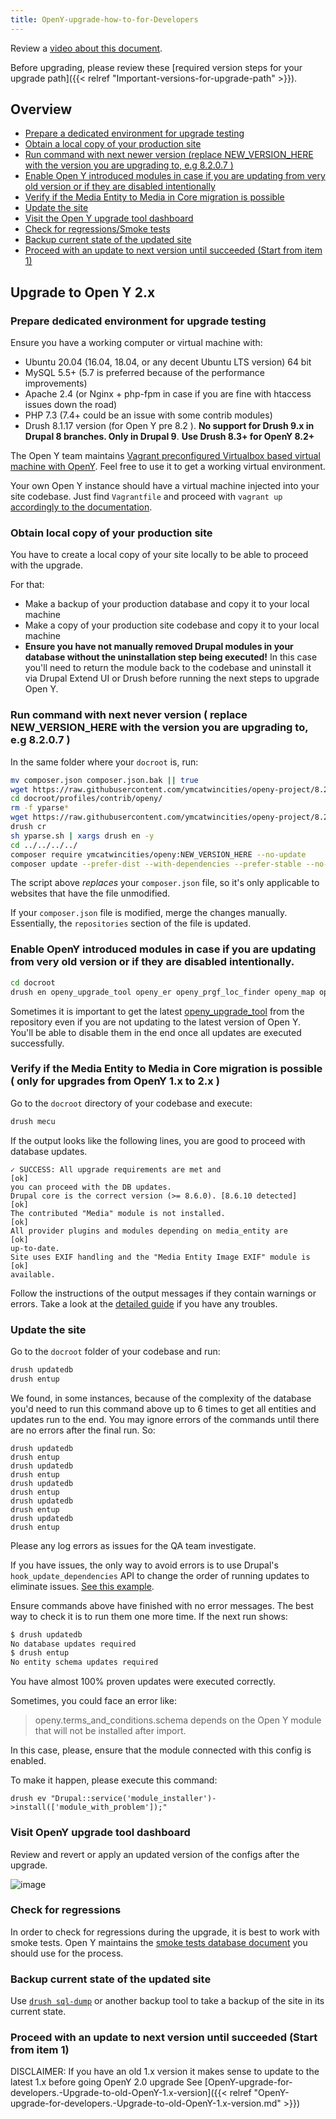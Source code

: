 ```yaml
---
title: OpenY-upgrade-how-to-for-Developers
---
```


Review a [video about this document](https://youtu.be/RGfYLjYpi4Q).

Before upgrading, please review these [required version steps for your upgrade path]({{< relref "Important-versions-for-upgrade-path" >}}).

## Overview

- [Prepare a dedicated environment for upgrade testing](#prepare-dedicated-environment-for-upgrade-testing)
- [Obtain a local copy of your production site](#obtain-local-copy-of-your-production-site)
- [Run command with next newer version (replace NEW_VERSION_HERE with the version you are upgrading to, e.g 8.2.0.7 )](#run-command-with-next-never-version-replace-new_version_here-with-the-version-you-are-upgrading-to-eg-8207)
- [Enable Open Y introduced modules in case if you are updating from very old version or if they are disabled intentionally](#enable-openy-introduced-modules-in-case-if-you-are-updating-from-very-old-version-or-if-they-are-disabled-intentionally)
- [Verify if the Media Entity to Media in Core migration is possible](#verify-if-the-media-entity-to-media-in-core-migration-is-possible)
- [Update the site](#update-the-site)
- [Visit the Open Y upgrade tool dashboard](#visit-openy-upgrade-tool-dashboard)
- [Check for regressions/Smoke tests](#check-for-regressions)
- [Backup current state of the updated site](#backup-current-state-of-the-updated-site)
- [Proceed with an update to next version until succeeded (Start from item 1)](#proceed-with-an-update-to-next-version-until-succeeded-start-from-item-1)

## Upgrade to Open Y 2.x

### Prepare dedicated environment for upgrade testing

Ensure you have a working computer or virtual machine with:

- Ubuntu 20.04 (16.04, 18.04, or any decent Ubuntu LTS version) 64 bit
- MySQL 5.5+ (5.7 is preferred because of the performance improvements)
- Apache 2.4 (or Nginx + php-fpm in case if you are fine with htaccess issues down the road)
- PHP 7.3 (7.4+ could be an issue with some contrib modules)
- Drush 8.1.17 version (for Open Y pre 8.2 ). **No support for Drush 9.x in Drupal 8 branches. Only in Drupal 9**. **Use Drush 8.3+ for OpenY 8.2+**

The Open Y team maintains [Vagrant preconfigured Virtualbox based virtual machine with OpenY](https://github.com/ymcatwincities/openy-cibox-vm). Feel free to use it to get a working virtual environment.

Your own Open Y instance should have a virtual machine injected into your site codebase. Just find ```Vagrantfile``` and proceed with ```vagrant up``` [accordingly to the documentation](https://github.com/ymcatwincities/openy-cibox-vm/blob/master/README.md).

### Obtain local copy of your production site

You have to create a local copy of your site locally to be able to proceed with the upgrade.

For that:

- Make a backup of your production database and copy it to your local machine
- Make a copy of your production site codebase and copy it to your local machine
- **Ensure you have not manually removed Drupal modules in your database without the uninstallation step being executed!** In this case you'll need to return the module back to the codebase and uninstall it via Drupal Extend UI or Drush before running the next steps to upgrade Open Y.

### Run command with next never version ( replace NEW_VERSION_HERE with the version you are upgrading to, e.g 8.2.0.7 )

In the same folder where your `docroot` is, run:

```sh
mv composer.json composer.json.bak || true
wget https://raw.githubusercontent.com/ymcatwincities/openy-project/8.2.x/composer.json
cd docroot/profiles/contrib/openy/
rm -f yparse*
wget https://raw.githubusercontent.com/ymcatwincities/openy-project/8.2.x/scripts/yparse.sh
drush cr
sh yparse.sh | xargs drush en -y
cd ../../../../
composer require ymcatwincities/openy:NEW_VERSION_HERE --no-update
composer update --prefer-dist --with-dependencies --prefer-stable --no-suggest
```

The script above *replaces* your `composer.json` file, so it's only applicable to websites that have the file unmodified.

If your `composer.json` file is modified, merge the changes manually. Essentially, the `repositories` section of the file is updated.

### Enable OpenY introduced modules in case if you are updating from very old version or if they are disabled intentionally.

```sh
cd docroot
drush en openy_upgrade_tool openy_er openy_prgf_loc_finder openy_map openy_data_wrapper openy_loc_branch openy_focal_point media_directories_ui
```

Sometimes it is important to get the latest [openy_upgrade_tool](https://github.com/ymcatwincities/openy/tree/8.x-2.x/modules/custom/openy_upgrade_tool) from the repository even if you are not updating to the latest version of Open Y. You'll be able to disable them in the end once all updates are executed successfully.

### Verify if the Media Entity to Media in Core migration is possible ( only for upgrades from OpenY 1.x to 2.x )

Go to the `docroot` directory of your codebase and execute:

```sh
drush mecu
```

If the output looks like the following lines, you are good to proceed with database updates.

```
✓ SUCCESS: All upgrade requirements are met and                      [ok]
you can proceed with the DB updates.
Drupal core is the correct version (>= 8.6.0). [8.6.10 detected]     [ok]
The contributed "Media" module is not installed.                     [ok]
All provider plugins and modules depending on media_entity are       [ok]
up-to-date.
Site uses EXIF handling and the "Media Entity Image EXIF" module is  [ok]
available.
```

Follow the instructions of the output messages if they contain warnings or errors. Take a look at the [detailed guide](https://www.drupal.org/node/2863992) if you have any troubles.

### Update the site

Go to the `docroot` folder of your codebase and run:

```sh
drush updatedb
drush entup
```

We found, in some instances, because of the complexity of the database you'd need to run this command above up to 6 times to get all entities and updates run to the end. You may ignore errors of the commands until there are no errors after the final run. So:

```
drush updatedb
drush entup
drush updatedb
drush entup
drush updatedb
drush entup
drush updatedb
drush entup
drush updatedb
drush entup
```

Please any log errors as issues for the QA team investigate.

If you have issues, the only way to avoid errors is to use Drupal's `hook_update_dependencies` API to change the order of running updates to eliminate issues. [See this example](https://github.com/ymcatwincities/openy/pull/1560/files).

Ensure commands above have finished with no error messages. The best way to check it is to run them one more time. If the next run shows:

```sh
$ drush updatedb
No database updates required                                                                                    [success]
$ drush entup
No entity schema updates required                                                                               [success]
```

You have almost 100% proven updates were executed correctly.

Sometimes, you could face an error like:

> openy.terms_and_conditions.schema depends on the Open Y module that will not be installed after import.

In this case, please, ensure that the module connected with this config is enabled.

To make it happen, please execute this command:

`drush ev "Drupal::service('module_installer')->install(['module_with_problem']);"`

### Visit OpenY upgrade tool dashboard

Review and revert or apply an updated version of the configs after the upgrade.

![image](https://user-images.githubusercontent.com/563412/55151463-01759b00-5157-11e9-878e-dc744698a021.png)

### Check for regressions

In order to check for regressions during the upgrade, it is best to work with smoke tests. Open Y maintains the [smoke tests database document](https://docs.google.com/spreadsheets/d/1yLUkMgJKK94hABy107_V-1AcJbRSSEf2s4wsQto1wfI/edit?usp=sharing) you should use for the process.

### Backup current state of the updated site

Use [`drush sql-dump`](https://www.drush.org/latest/commands/sql_dump/) or another backup tool to take a backup of the site in its current state.

### Proceed with an update to next version until succeeded (Start from item 1)

DISCLAIMER: If you have an old 1.x version it makes sense to update to the latest 1.x before going OpenY 2.0 upgrade
See [OpenY-upgrade-for-developers.-Upgrade-to-old-OpenY-1.x-version]({{< relref "OpenY-upgrade-for-developers.-Upgrade-to-old-OpenY-1.x-version.md" >}})
